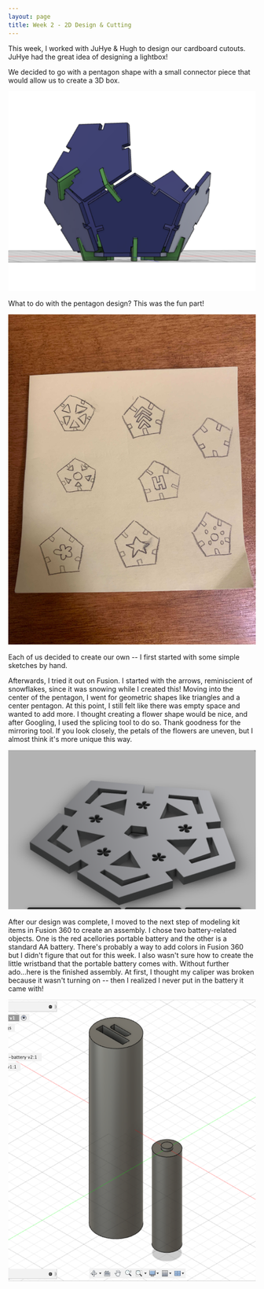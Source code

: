 ```yaml
---
layout: page
title: Week 2 - 2D Design & Cutting
---
```


This week, I worked with JuHye & Hugh to design our cardboard cutouts. JuHye had the great idea of designing a lightbox! 

We decided to go with a pentagon shape with a small connector piece that would allow us to create a 3D box. 

![3D version of Pentagon](assets/connector.png)

What to do with the pentagon design? This was the fun part! 

![Pentagon Sketch](./assets/pentagon-sketch.jpg)


Each of us decided to create our own -- I first started with some simple sketches by hand. 


Afterwards, I tried it out on Fusion. I started with the arrows, reminiscient of snowflakes, since it was snowing while I created this! Moving into the center of the pentagon, I went for geometric shapes like triangles and a center pentagon. At this point, I still felt like there was empty space and wanted to add more. I thought creating a flower shape would be nice, and after Googling, I used the splicing tool to do so. Thank goodness for the mirroring tool. If you look closely, the petals of the flowers are uneven, but I almost think it's more unique this way.

![Pentagon Design](assets/pentagon.png)

After our design was complete, I moved to the next step of modeling kit items in Fusion 360 to create an assembly. I chose two battery-related objects. One is the red acellories portable battery and the other is a standard AA battery. There's probably a way to add colors in Fusion 360 but I didn't figure that out for this week. I also wasn't sure how to create the little wristband that the portable battery comes with. Without further ado...here is the finished assembly. At first, I thought my caliper was broken because it wasn't turning on -- then I realized I never put in the battery it came with!

![Assembly of Batteries](assets/assembly.png)
